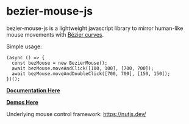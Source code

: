 # bezier-mouse-js
bezier-mouse-js is a lightweight javascript library to mirror human-like mouse movements with [Bézier curves](https://en.wikipedia.org/wiki/B%C3%A9zier_curve).

Simple usage:
```
(async () => {
  const bezMouse = new BezierMouse();
  await bezMouse.moveAndClick([100, 100], [700, 700]);
  await bezMouse.moveAndDoubleClick([700, 700], [150, 150]);
})();
```

**[Documentation Here](https://chrisdewolf.github.io/bezier-mouse-js/module-BezierMouse.html)**

**[Demos Here](https://chrisdewolf.github.io/bezier-mouse-js-docs/)**


Underlying mouse control framework:
https://nutjs.dev/
